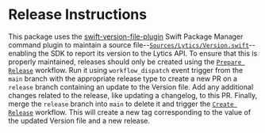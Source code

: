 # Release Instructions

This package uses the [swift-version-file-plugin](https://github.com/Mobelux/swift-version-file-plugin) Swift Package Manager command plugin to maintain a source file--[`Sources/Lytics/Version.swift`](Sources/Lytics/Version.swift)--enabling the SDK to report its version to the Lytics API. To ensure that this is properly maintained, releases should only be created using the [`Prepare Release`](https://github.com/lytics/ios-sdk/actions/workflows/prepare-release.yml) workflow. Run it using `workflow_dispatch` event trigger from the `main` branch with the appropriate release type to create a new PR on a `release` branch containing an update to the Version file. Add any additional changes related to the release, like updating a changelog, to this PR. Finally, merge the `release` branch into `main` to delete it and trigger the [`Create Release`](.github/workflows/create-release.yml) workflow. This will create a new tag corresponding to the value of the updated Version file and a new release.
